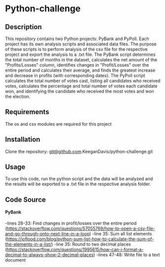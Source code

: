 # Python-challenge
## Description
This repository contains two Python projects: PyBank and PyPoll. Each project has its own analysis scripts and associated data files. The purpose of these scripts is to perform analysis of the csv file for the respective project and export the analysis to a .txt file. The PyBank script determines the total number of months in the dataset, calculates the net amount of the "Profits/Losses" column, identifies changes in "Profit/Losses" over the entire period and calculates their average, and finds the greatest increase and decrease in profits (with corresponding dates). The PyPoll script calculates the total number of votes cast, listing all candidates who received votes, calculates the percentage and total number of votes each candidate won, and identifying the candidate who received the most votes and won the election.
## Requirements
The os and csv modules are required for this project
## Installation
Clone the repository: git@github.com:KeeganDavis/python-challenge.git
## Usage
To use this code, run the python script and the data will be analyzed and the results will be exported to a .txt file in the respective analysis folder. 
## Code Source
#### PyBank
-lines 28-33: Find changes in profit/losses over the entire period (https://stackoverflow.com/questions/57055769/how-to-open-a-csv-file-and-go-through-onto-next-line-in-a-loop)
-line 35: Sum all list elements (https://ioflood.com/blog/python-sum-list-how-to-calculate-the-sum-of-the-elements-in-a-list/)
-line 35: Round to two decimal places (https://stackoverflow.com/questions/1995615/how-can-i-format-a-decimal-to-always-show-2-decimal-places)
-lines 47-48: Write file to a text document
